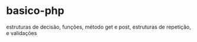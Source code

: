 # basico-php
 estruturas de decisão, funções, método get e post, estruturas de repetição, e validações 
